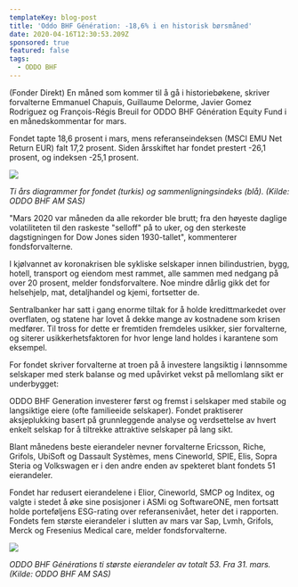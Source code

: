 ```yaml
---
templateKey: blog-post
title: 'Oddo BHF Génération: -18,6% i en historisk børsmåned'
date: 2020-04-16T12:30:53.209Z
sponsored: true
featured: false
tags:
  - ODDO BHF
---
```

(Fonder Direkt) En måned som kommer til å gå i historiebøkene, skriver forvalterne Emmanuel Chapuis, Guillaume Delorme, Javier Gomez Rodriguez og François-Régis Breuil for ODDO BHF Génération Equity Fund i en månedskommentar for mars.



Fondet tapte 18,6 prosent i mars, mens referanseindeksen (MSCI EMU Net Return EUR) falt 17,2 prosent. Siden årsskiftet har fondet prestert -26,1 prosent, og indeksen -25,1 prosent.

![](/img/generation.png)

_Ti års diagrammer for fondet (turkis) og sammenligningsindeks (blå). (Kilde: ODDO BHF AM SAS)_



"Mars 2020 var måneden da alle rekorder ble brutt; fra den høyeste daglige volatiliteten til den raskeste "selloff" på to uker, og den sterkeste dagstigningen for Dow Jones siden 1930-tallet", kommenterer fondsforvalterne.



I kjølvannet av koronakrisen ble sykliske selskaper innen bilindustrien, bygg, hotell, transport og eiendom mest rammet, alle sammen med nedgang på over 20 prosent, melder fondsforvaltere. Noe mindre dårlig gikk det for helsehjelp, mat, detaljhandel og kjemi, fortsetter de.



Sentralbanker har satt i gang enorme tiltak for å holde kredittmarkedet over overflaten, og statene har lovet å dekke mange av kostnadene som krisen medfører. Til tross for dette er fremtiden fremdeles usikker, sier forvalterne, og siterer usikkerhetsfaktoren for hvor lenge land holdes i karantene som eksempel.



For fondet skriver forvalterne at troen på å investere langsiktig i lønnsomme selskaper med sterk balanse og med upåvirket vekst på mellomlang sikt er underbygget:



ODDO BHF Generation investerer først og fremst i selskaper med stabile og langsiktige eiere (ofte familieeide selskaper). Fondet praktiserer aksjeplukking basert på grunnleggende analyse og verdsettelse av hvert enkelt selskap for å tiltrekke attraktive selskaper på lang sikt.



Blant månedens beste eierandeler nevner forvalterne Ericsson, Riche, Grifols, UbiSoft og Dassault Systèmes, mens Cineworld, SPIE, Elis, Sopra Steria og Volkswagen er i den andre enden av spekteret blant fondets 51 eierandeler.



Fondet har redusert eierandelene i Elior, Cineworld, SMCP og Inditex, og valgte i stedet å øke sine posisjoner i ASMi og SoftwareONE, men fortsatt holde porteføljens ESG-rating over referansenivået, heter det i rapporten. Fondets fem største eierandeler i slutten av mars var Sap, Lvmh, Grifols, Merck og Fresenius Medical care, melder fondsforvalterne.



![](/img/generation2.png)

_ODDO BHF Générations ti største eierandeler av totalt 53. Fra 31. mars. (Kilde: ODDO BHF AM SAS)_
